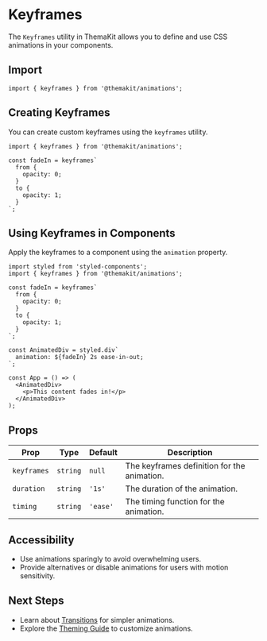 # Keyframes

The `Keyframes` utility in ThemaKit allows you to define and use CSS animations in your components.

## Import

```tsx
import { keyframes } from '@themakit/animations';
```

## Creating Keyframes

You can create custom keyframes using the `keyframes` utility.

```tsx
import { keyframes } from '@themakit/animations';

const fadeIn = keyframes`
  from {
    opacity: 0;
  }
  to {
    opacity: 1;
  }
`;
```

## Using Keyframes in Components

Apply the keyframes to a component using the `animation` property.

```tsx
import styled from 'styled-components';
import { keyframes } from '@themakit/animations';

const fadeIn = keyframes`
  from {
    opacity: 0;
  }
  to {
    opacity: 1;
  }
`;

const AnimatedDiv = styled.div`
  animation: ${fadeIn} 2s ease-in-out;
`;

const App = () => (
  <AnimatedDiv>
    <p>This content fades in!</p>
  </AnimatedDiv>
);
```

## Props

| Prop         | Type                | Default   | Description                                      |
|--------------|---------------------|-----------|--------------------------------------------------|
| `keyframes`  | `string`            | `null`    | The keyframes definition for the animation.     |
| `duration`   | `string`            | `'1s'`    | The duration of the animation.                  |
| `timing`     | `string`            | `'ease'`  | The timing function for the animation.          |

## Accessibility

- Use animations sparingly to avoid overwhelming users.
- Provide alternatives or disable animations for users with motion sensitivity.

## Next Steps

- Learn about [Transitions](transitions.md) for simpler animations.
- Explore the [Theming Guide](../theming/overview.md) to customize animations.